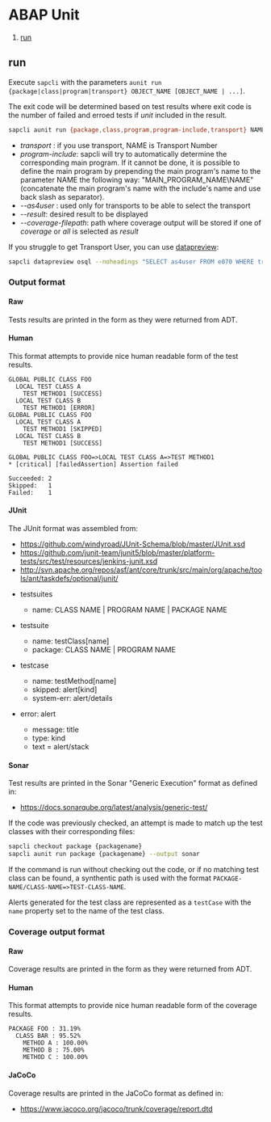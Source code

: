 # ABAP Unit

1. [run](#run)

## run

Execute `sapcli` with the parameters `aunit run {package|class|program|transport} OBJECT_NAME [OBJECT_NAME | ...]`.

The exit code will be determined based on test results where exit code is the
number of failed and erroed tests if _unit_ included in the result.

```bash
sapcli aunit run {package,class,program,program-include,transport} NAME [--output {raw,human,junit4}] [--as4user NAME] [--result {unit,coverage,all}] [--coverage-output {raw, human, jacoco}] [--coverage-filepath PATH]
```

- _transport_ : if you use transport, NAME is Transport Number
- _program-include_: sapcli will try to automatically determine the corresponding main program. If it cannot be done, it is possible to define the main program by prepending the main program's name to the parameter NAME the following way: "MAIN\_PROGRAM\_NAME\\NAME" (concatenate the main program's name with the include's name and use back slash as separator).
- _--as4user_ : used only for transports to be able to select the transport
- _--result_: desired result to be displayed
- _--coverage-filepath_: path where coverage output will be stored if one of _coverage_ or _all_ is selected as _result_

If you struggle to get Transport User, you can use [datapreview](datapreview.md):

```bash
sapcli datapreview osql --noheadings "SELECT as4user FROM e070 WHERE trkorr EQ '$CORRNR'"
```

### Output format

#### Raw

Tests results are printed in the form as they were returned from ADT.

#### Human

This format attempts to provide nice human readable form of the test results.

```
GLOBAL PUBLIC CLASS FOO
  LOCAL TEST CLASS A
    TEST METHOD1 [SUCCESS]
  LOCAL TEST CLASS B
    TEST METHOD1 [ERROR]
GLOBAL PUBLIC CLASS FOO
  LOCAL TEST CLASS A
    TEST METHOD1 [SKIPPED]
  LOCAL TEST CLASS B
    TEST METHOD1 [SUCCESS]

GLOBAL PUBLIC CLASS FOO=>LOCAL TEST CLASS A=>TEST METHOD1
* [critical] [failedAssertion] Assertion failed

Succeeded: 2
Skipped:   1
Failed:    1
```

#### JUnit

The JUnit format was assembled from:
- https://github.com/windyroad/JUnit-Schema/blob/master/JUnit.xsd
- https://github.com/junit-team/junit5/blob/master/platform-tests/src/test/resources/jenkins-junit.xsd
- http://svn.apache.org/repos/asf/ant/core/trunk/src/main/org/apache/tools/ant/taskdefs/optional/junit/

* testsuites
  - name: CLASS NAME | PROGRAM NAME | PACKAGE NAME

* testsuite
  - name: testClass[name]
  - package: CLASS NAME | PROGRAM NAME

* testcase
  - name: testMethod[name]
  - skipped: alert[kind]
  - system-err: alert/details

* error: alert
  - message: title
  - type: kind
  - text = alert/stack

#### Sonar

Test results are printed in the Sonar "Generic Execution" format as defined in:
- https://docs.sonarqube.org/latest/analysis/generic-test/

If the code was previously checked, an attempt is made to match up the test classes with their corresponding files:

```bash
sapcli checkout package {packagename}
sapcli aunit run package {packagename} --output sonar
```

If the command is run without checking out the code, or if no matching test class can be found, a synthentic path
is used with the format `PACKAGE-NAME/CLASS-NAME=>TEST-CLASS-NAME`.

Alerts generated for the test class are represented as a `testCase` with the `name` property set to the name of the
test class.

### Coverage output format

#### Raw

Coverage results are printed in the form as they were returned from ADT.

#### Human

This format attempts to provide nice human readable form of the coverage results.

```
PACKAGE FOO : 31.19%
  CLASS BAR : 95.52%
    METHOD A : 100.00%
    METHOD B : 75.00%
    METHOD C : 100.00%
```

#### JaCoCo

Coverage results are printed in the JaCoCo format as defined in:
- https://www.jacoco.org/jacoco/trunk/coverage/report.dtd
